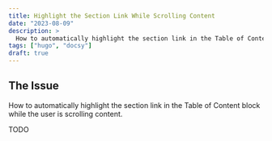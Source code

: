 ```yaml
---
title: Highlight the Section Link While Scrolling Content
date: "2023-08-09"
description: >
  How to automatically highlight the section link in the Table of Content block while the user is scrolling content.
tags: ["hugo", "docsy"]
draft: true
---
```


## The Issue

How to automatically highlight the section link in the Table of Content block while the user is scrolling content.

TODO
